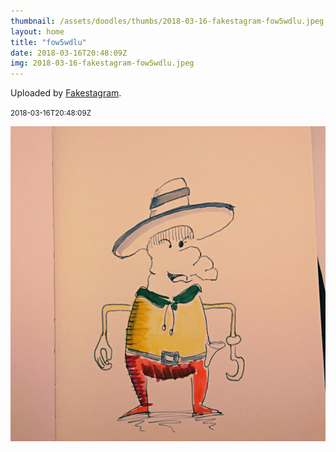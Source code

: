 ```yaml
---
thumbnail: /assets/doodles/thumbs/2018-03-16-fakestagram-fow5wdlu.jpeg
layout: home
title: "fow5wdlu"
date: 2018-03-16T20:48:09Z
img: 2018-03-16-fakestagram-fow5wdlu.jpeg
---
```


Uploaded by [Fakestagram](https://github.com/opyate/fakestagram).

<small>2018-03-16T20:48:09Z</small>

![Uploaded by Fakestagram](2018-03-16-fakestagram-fow5wdlu.jpeg)
